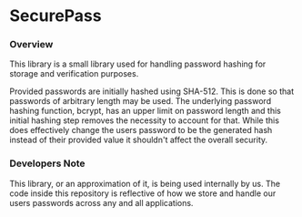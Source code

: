 # SecurePass

### Overview

This library is a small library used for handling password hashing for storage and verification purposes.

Provided passwords are initially hashed using SHA-512. This is done so that passwords of arbitrary length may be used. The underlying password hashing function, bcrypt, has an upper limit on password length and this initial hashing step removes the necessity to account for that. While this does effectively change the users password to be the generated hash instead of their provided value it shouldn't affect the overall security. 

### Developers Note

This library, or an approximation of it, is being used internally by us. The code inside this repository is reflective of how we store and handle our users passwords across any and all applications. 

